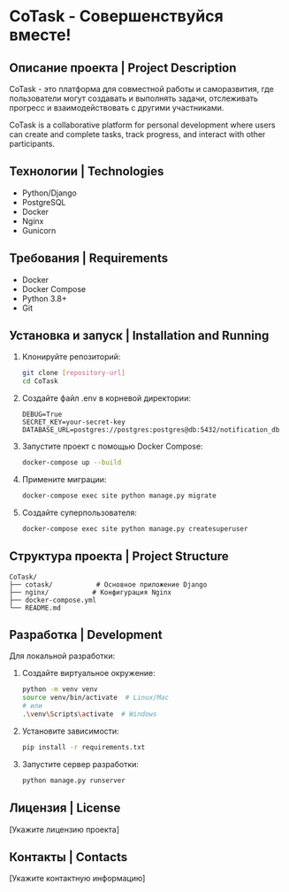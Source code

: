 # CoTask - Совершенствуйся вместе!

## Описание проекта | Project Description

CoTask - это платформа для совместной работы и саморазвития, где пользователи могут создавать и выполнять задачи, отслеживать прогресс и взаимодействовать с другими участниками.

CoTask is a collaborative platform for personal development where users can create and complete tasks, track progress, and interact with other participants.

## Технологии | Technologies

- Python/Django
- PostgreSQL
- Docker
- Nginx
- Gunicorn

## Требования | Requirements

- Docker
- Docker Compose
- Python 3.8+
- Git

## Установка и запуск | Installation and Running

1. Клонируйте репозиторий:
   ```bash
   git clone [repository-url]
   cd CoTask
   ```

2. Создайте файл .env в корневой директории:
   ```
   DEBUG=True
   SECRET_KEY=your-secret-key
   DATABASE_URL=postgres://postgres:postgres@db:5432/notification_db
   ```

3. Запустите проект с помощью Docker Compose:
   ```bash
   docker-compose up --build
   ```

4. Примените миграции:
   ```bash
   docker-compose exec site python manage.py migrate
   ```

5. Создайте суперпользователя:
   ```bash
   docker-compose exec site python manage.py createsuperuser
   ```

## Структура проекта | Project Structure

```
CoTask/
├── cotask/           # Основное приложение Django
├── nginx/           # Конфигурация Nginx
├── docker-compose.yml
└── README.md
```

## Разработка | Development

Для локальной разработки:

1. Создайте виртуальное окружение:
   ```bash
   python -m venv venv
   source venv/bin/activate  # Linux/Mac
   # или
   .\venv\Scripts\activate  # Windows
   ```

2. Установите зависимости:
   ```bash
   pip install -r requirements.txt
   ```

3. Запустите сервер разработки:
   ```bash
   python manage.py runserver
   ```

## Лицензия | License

[Укажите лицензию проекта]

## Контакты | Contacts

[Укажите контактную информацию]
